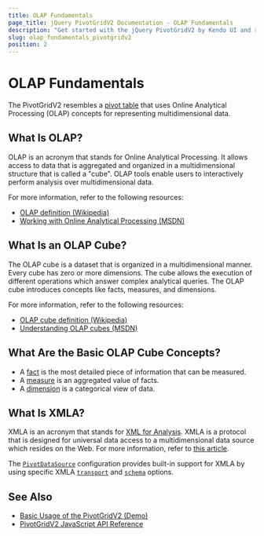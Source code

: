 ```yaml
---
title: OLAP Fundamentals
page_title: jQuery PivotGridV2 Documentation - OLAP Fundamentals
description: "Get started with the jQuery PivotGridV2 by Kendo UI and review all fundamental concepts related to the component."
slug: olap_fundamentals_pivotgridv2
position: 2
---
```


# OLAP Fundamentals

The PivotGridV2 resembles a [pivot table](https://en.wikipedia.org/wiki/Pivot_table) that uses Online Analytical Processing (OLAP) concepts for representing multidimensional data.

## What Is OLAP?

OLAP is an acronym that stands for Online Analytical Processing. It allows access to data that is aggregated and organized in a multidimensional structure that is called a "cube". OLAP tools enable users to interactively perform analysis over multidimensional data.

For more information, refer to the following resources:
* [OLAP definition (Wikipedia)](https://en.wikipedia.org/wiki/Online_analytical_processing)
* [Working with Online Analytical Processing (MSDN)](https://msdn.microsoft.com/en-US/library/ms175367(v=SQL.90).aspx)

## What Is an OLAP Cube?

The OLAP cube is a dataset that is organized in a multidimensional manner. Every cube has zero or more dimensions. The cube allows the execution of different operations which answer complex analytical queries. The OLAP cube introduces concepts like facts, measures, and dimensions.

For more information, refer to the following resources:
* [OLAP cube definition (Wikipedia)](https://en.wikipedia.org/wiki/OLAP_cube)
* [Understanding OLAP cubes (MSDN)](https://msdn.microsoft.com/en-us/library/aa140038%28v=office.10%29.aspx#odc_da_whatrcubes_topic2)

## What Are the Basic OLAP Cube Concepts?

* A [fact](http://social.technet.microsoft.com/wiki/contents/articles/1236.fact-olap.aspx) is the most detailed piece of information that can be measured.
* A [measure](http://social.technet.microsoft.com/wiki/contents/articles/1235.measure-group.aspx) is an aggregated value of facts.
* A [dimension](http://social.technet.microsoft.com/wiki/contents/articles/1192.dimension.aspx) is a categorical view of data.

## What Is XMLA?

XMLA is an acronym that stands for [XML for Analysis](https://en.wikipedia.org/wiki/XML_for_Analysis). XMLA is a protocol that is designed for universal data access to a multidimensional data source which resides on the Web. For more information, refer to [this article](http://technet.microsoft.com/en-us/library/ms187178(v=sql.90).aspx).

The [`PivotDataSource`](/api/javascript/data/pivotdatasourcev2) configuration provides built-in support for XMLA by using specific XMLA [`transport`](/api/javascript/data/pivotdatasourcev2/configuration/transport) and [`schema`](/api/javascript/data/pivotdatasourcev2/configuration/schema) options.

## See Also

* [Basic Usage of the PivotGridV2 (Demo)](https://demos.telerik.com/kendo-ui/pivotgridv2/index)
* [PivotGridV2 JavaScript API Reference](/api/javascript/ui/pivotgridv2)
